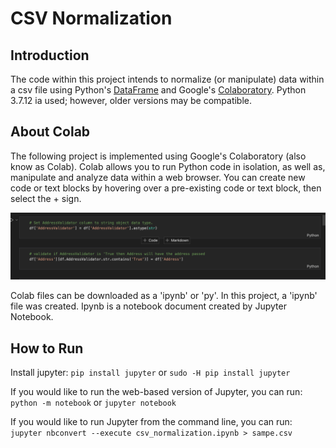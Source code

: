 # CSV Normalization

## Introduction

The code within this project intends to normalize (or manipulate) data within a csv file using Python's [DataFrame](https://pandas.pydata.org/docs/reference/api/pandas.DataFrame.html) and Google's [Colaboratory](https://colab.research.google.com/?utm_source=scs-index). Python 3.7.12 ia used; however, older versions may be compatible.


## About Colab

The following project is implemented using Google's Colaboratory (also know as Colab).  Colab allows you to run Python code in isolation, as well as, manipulate and analyze data within a web browser.  You can create new code or text blocks by hovering over a pre-existing code or text block, then select the + sign.  

![Adding New Code or Text](img/addCodeOrText.png)


Colab files can be downloaded as a 'ipynb' or 'py'.  In this project, a 'ipynb' file was created.  Ipynb is a notebook document created by Jupyter Notebook.


## How to Run
Install jupyter:
`pip install jupyter` or `sudo -H pip install jupyter`

If you would like to run the web-based version of Jupyter, you can run:
`python -m notebook` or `jupyter notebook`

If you would like to run Jupyter from the command line, you can run:
`jupyter nbconvert --execute csv_normalization.ipynb > sampe.csv`
 